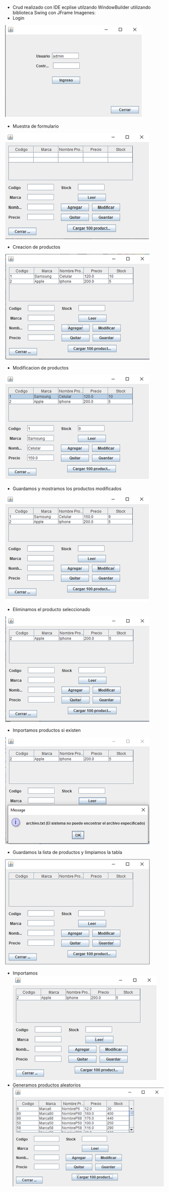 - Crud realizado con IDE ecplise utilzando WindowBuilder utilizando biblioteca Swing con JFrame
Imagenes:
- Login

  
![Login](https://github.com/IvanSandiyu/Crud-con-Java/blob/main/imagenes/login.jpg?raw=true)
- Muestra de formulario

  
![MostrarFormulario](https://github.com/IvanSandiyu/Crud-con-Java/blob/main/imagenes/cargar.png?raw=true)
- Creacion de productos

  
![CreamosProductos](https://github.com/IvanSandiyu/Crud-con-Java/blob/main/imagenes/cargarProductos.png?raw=true)
- Modificacion de productos

  
![ModificamosProducto](https://github.com/IvanSandiyu/Crud-con-Java/blob/main/imagenes/modificarProductos.png?raw=true)
- Guardamos y mostramos los productos modificados

  
![MostramosProductoModificado](https://github.com/IvanSandiyu/Crud-con-Java/blob/main/imagenes/productoModificado.png?raw=true)
- Eliminamos el producto seleccionado

  
![EliminamosProducto](https://github.com/IvanSandiyu/Crud-con-Java/blob/main/imagenes/quitarProducto.png?raw=true)
- Importamos productos si existen

  
![ImportamosSiExisteUnaListaDeProductos](https://github.com/IvanSandiyu/Crud-con-Java/blob/main/imagenes/importarProductos.png?raw=true)
- Guardamos la lista de productos y limpiamos la tabla

  
![Guardamos](https://github.com/IvanSandiyu/Crud-con-Java/blob/main/imagenes/Serializamos.png?raw=true)
- Importamos 
![ImportamosEnExistenciaDeProductos](https://github.com/IvanSandiyu/Crud-con-Java/blob/main/imagenes/Leemos.png?raw=true)
- Generamos productos aleatorios
![GeneramosProductosAleatorios](https://github.com/IvanSandiyu/Crud-con-Java/blob/main/imagenes/cargamosProductosAleatorios.png?raw=true)
